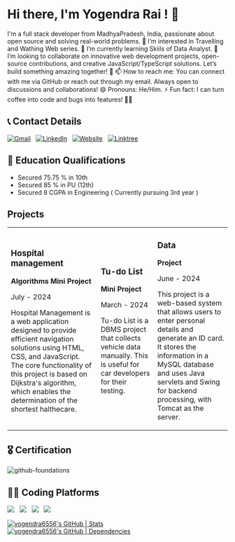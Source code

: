 # Hi there, I'm Yogendra Rai ! 👋

I'm a full stack developer from MadhyaPradesh, India, passionate about open source and solving real-world problems.
👀 I’m interested in Travelling and Wathing Web series.
🌱 I’m currently learning Skiils of Data Analyst.
💞️ I’m looking to collaborate on innovative web development projects, open-source contributions, and creative JavaScript/TypeScript solutions. Let’s build something amazing together! 🚀
📫 How to reach me: You can connect with me via GitHub or reach out through my email. Always open to discussions and collaborations!
😄 Pronouns: He/Him.
⚡ Fun fact: I can turn coffee into code and bugs into features! 🚀😄
## 📞 Contact Details

<a href="mailto:yogendrarai910@gmail.com"><img alt="Gmail" src="https://img.shields.io/badge/Gmail-D14836?style=for-the-badge&logo=gmail&logoColor=white" /></a> &nbsp;
<a href="https://www.linkedin.com/in/yogendra-rai-98ba31289/"><img alt="LinkedIn" src="https://img.shields.io/badge/LinkedIn-0077B5?style=for-the-badge&logo=linkedin&logoColor=white"/></a> &nbsp;
<a href="https://singular-naiad-8f92f6.netlify.app/"><img alt="Website" src="https://img.shields.io/badge/website-000000?style=for-the-badge&logo=About.me&logoColor=white"/></a> &nbsp;
<a href="https://linktr.ee/yogendra_rai"><img alt="Linktree" src="https://img.shields.io/badge/linktree-39E09B?style=for-the-badge&logo=linktree&logoColor=white"/></a> &nbsp;

## 📖 Education Qualifications

- Secured 75.75 % in 10th
- Secured 85 % in PU (12th)
- Secured 8 CGPA in Engineering ( Currently pursuing 3rd year )

## Projects

<table>
  <tr>
    <td>
      <h3>Hospital management</h3>
      <p><strong>Algorithms Mini Project</strong></p>
      <p>July - 2024</p>
      <p>Hospital Management is a web application designed to provide efficient navigation solutions using HTML, CSS, and JavaScript. The core functionality of this project is based on Dijkstra's algorithm, which enables the determination of the shortest halthecare.</p>
    </td>
    <td>
      <h3>Tu-do List</h3>
      <p><strong> Mini Project</strong></p>
      <p>March - 2024</p>
      <p>Tu-do List is a DBMS project that collects vehicle data manually. This is useful for car developers for their testing.</p>
    </td>
    <td>
      <h3>Data</h3>
      <p><strong>Project</strong></p>
      <p>June - 2024</p>
      <p>This project is a web-based system that allows users to enter personal details and generate an ID card. It stores the information in a MySQL database and uses Java servlets and Swing for backend processing, with Tomcat as the server.</p>
    </td>
  </tr>
</table>

## 🎖️ Certification 
![github-foundations]()


## 👨‍💻 Coding Platforms

<a href="https://www.hackerrank.com/profile/yogendrarai910"><img src="https://img.shields.io/badge/-Hackerrank-2EC866?style=for-the-badge&logo=HackerRank&logoColor=white"/></a> &nbsp;
<a href="https://leetcode.com/u/yogi94/"><img src="https://img.shields.io/badge/-LeetCode-FFA116?style=for-the-badge&logo=LeetCode&logoColor=black"/></a> &nbsp;
<a href="https://www.geeksforgeeks.org/user/yogendracv9k/"><img src="https://img.shields.io/badge/GeeksforGeeks-298D46?style=for-the-badge&logo=geeksforgeeks&logoColor=white"/></a> &nbsp;
<a href="https://www.codechef.com/users/slow_fort_60"><img src="https://img.shields.io/badge/Codechef-%23B92B27.svg?&style=for-the-badge&logo=Codechef&logoColor=white"/></a> &nbsp;

[![yogendra6556's GitHub | Stats](https://stats.quine.sh/yogendra6556/github?theme=dark)](https://quine.sh?utm_source=widgets&utm_campaign=dhruvabhat24)
[![yogendra6556's GitHub | Dependencies](https://stats.quine.sh/yogendra6556/dependencies?theme=dark)](https://quine.sh?utm_source=widgets&utm_campaign=dhruvabhat24)

<!---
Yogendra6556/Yogendra6556 is a ✨ special ✨ repository because its `README.md` (this file) appears on your GitHub profile.
You can click the Preview link to take a look at your changes.
--->
